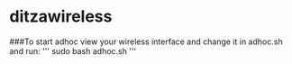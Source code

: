 # ditzawireless
###To start adhoc
view your wireless interface and change it in adhoc.sh and run:
'''
sudo bash adhoc.sh 
'''


